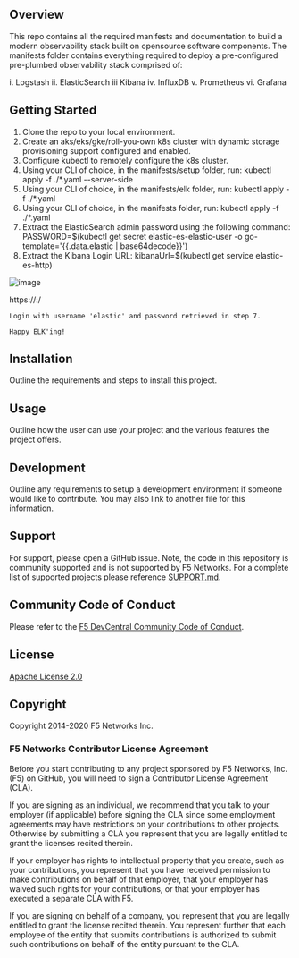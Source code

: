 ## Overview

This repo contains all the required manifests and documentation to build a modern observability stack built on opensource software components. The manifests folder contains everything required to deploy a pre-configured pre-plumbed observability stack comprised of:

  i.   Logstash
  ii.  ElasticSearch
  iii  Kibana
  iv.  InfluxDB
  v.   Prometheus
  vi.  Grafana

## Getting Started

1. Clone the repo to your local environment.
2. Create an aks/eks/gke/roll-you-own k8s cluster with dynamic storage provisioning support configured and enabled.
3. Configure kubectl to remotely configure the k8s cluster.
4. Using your CLI of choice, in the manifests/setup folder, run: kubectl apply -f ./*.yaml --server-side
5. Using your CLI of choice, in the manifests/elk folder, run: kubectl apply -f ./*.yaml
6. Using your CLI of choice, in the manifests folder, run: kubectl apply -f ./*.yaml
7. Extract the ElasticSearch admin password using the following command: PASSWORD=$(kubectl get secret elastic-es-elastic-user -o go-template='{{.data.elastic | base64decode}}')
8. Extract the Kibana Login URL: kibanaUrl=$(kubectl get service elastic-es-http)

![image](https://github.com/user-attachments/assets/7ffa68c2-efd7-4638-a104-b431eafa43a6)

  https://<LoadBalancerIp>:<Port>/
  
    Login with username 'elastic' and password retrieved in step 7. 
    
    Happy ELK'ing!

## Installation

Outline the requirements and steps to install this project.

## Usage

Outline how the user can use your project and the various features the project offers.

## Development

Outline any requirements to setup a development environment if someone would like to contribute.  You may also link to another file for this information.

## Support

For support, please open a GitHub issue.  Note, the code in this repository is community supported and is not supported by F5 Networks.  For a complete list of supported projects please reference [SUPPORT.md](SUPPORT.md).

## Community Code of Conduct

Please refer to the [F5 DevCentral Community Code of Conduct](code_of_conduct.md).

## License

[Apache License 2.0](LICENSE)

## Copyright

Copyright 2014-2020 F5 Networks Inc.

### F5 Networks Contributor License Agreement

Before you start contributing to any project sponsored by F5 Networks, Inc. (F5) on GitHub, you will need to sign a Contributor License Agreement (CLA).

If you are signing as an individual, we recommend that you talk to your employer (if applicable) before signing the CLA since some employment agreements may have restrictions on your contributions to other projects.
Otherwise by submitting a CLA you represent that you are legally entitled to grant the licenses recited therein.

If your employer has rights to intellectual property that you create, such as your contributions, you represent that you have received permission to make contributions on behalf of that employer, that your employer has waived such rights for your contributions, or that your employer has executed a separate CLA with F5.

If you are signing on behalf of a company, you represent that you are legally entitled to grant the license recited therein.
You represent further that each employee of the entity that submits contributions is authorized to submit such contributions on behalf of the entity pursuant to the CLA.
